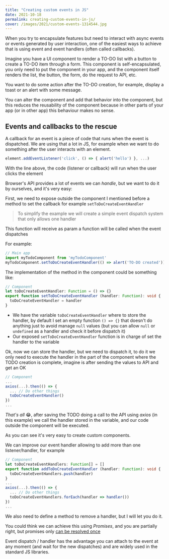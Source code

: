 ```yaml
---
title: "Creating custom events in JS"
date: 2021-10-18
permalink: creating-custom-events-in-js/
cover: /images/2021/custom-events-1314544.jpg
---
```

When you try to encapsulate features but need to interact with async events or events generated by user interaction, one of the easiest ways to achieve that is using event and event handlers (often called callbacks).

Imagine you have a UI component to render a TO-DO list with a button to create a TO-DO item through a form. This component is self-encapsulated, you only need to put the component in your app, and the component itself renders the list, the button, the form, do the request to API, etc.

You want to do some action after the TO-DO creation, for example, display a toast or an alert with some message.

You can alter the component and add that behavior into the component, but this reduces the reusability of the component because in other parts of your app (or in other app) this behaviour makes no sense.

## Events and callbacks to the rescue
A callback for an event is a piece of code that runs when the event is dispatched. We are using that a lot in JS, for example when we want to do something after the user interacts with an element.

```js
element.addEventListener('click', () => { alert('hello') }, ...)
```

With the line above, the code (listener or callback) will run when the user clicks the element

Browser's API provides a lot of events we can _handle_, but we want to do it by ourselves, and it's very easy:

First, we need to expose outside the component I mentioned before a method to set the callback for example `setToDoCreateEventHandler`

> To simplify the example we will create a simple event dispatch system that only allows one handler

This function will receive as param a function will be called when the event dispatches

For example:
```ts
// Main app
import myTodoComponent from 'myTodoComponent'
myTodoComponent.setToDoCreateEventHandler(() => alert('TO-DO created'))
```

The implementation of the method in the component could be something like:

```ts
// Component
let toDoCreateEventHandler: Function = () => {}
export function setToDoCreateEventHandler (handler: Function): void {
  toDoCreateEventHandler = handler
}
```

* We have the variable `toDoCreateEventHandler` where to store the handler, by default I set an empty function `() => {}` that doesn't do anything just to avoid manage `null` values (but you can allow `null` or `undefined` as a handler and check it before dispatch it)
* Our exposed `setToDoCreateEventHandler` function is in charge of set the handler to the variable

Ok, now we can store the handler, but we need to dispatch it, to do it we only need to execute the handler in the part of the component where the TODO creation is complete, imagine is after sending the values to API and get an OK

```ts
// Component
...
axios(...).then(() => {
  ... // Do other things
  toDoCreateEventHandler()
})
...
```

*That's all* :joy:, after saving the TODO doing a call to the API using _axios_ (in this example) we call the handler stored in the variable, and our code outside the component will be executed.

As you can see it's very easy to create custom components.

We can improve our event handler allowing to add more than one listener/handler, for example

```ts
// Component
let toDoCreateEventHandlers: Function[] = []
export function addToDoCreateEventHandler (handler: Function): void {
  toDoCreateEventHandlers.push(handler)
}
...
axios(...).then(() => {
  ... // Do other things
  toDoCreateEventHandlers.forEach(handler => handler())
})
...

```
We also need to define a method to remove a handler, but I will let you do it.

You could think we can achieve this using _Promises_, and you are partially right, but promises only [can be resolved once](https://stackoverflow.com/questions/20328073/is-it-safe-to-resolve-a-promise-multiple-times)

Event dispatch / handler has the advantage you can attach to the event at any moment (and wait for the new dispatches) and are widely used in the standard JS libraries.

